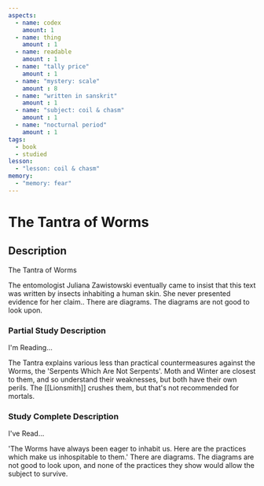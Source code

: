 ```yaml
---
aspects: 
  - name: codex
    amount: 1
  - name: thing
    amount : 1
  - name: readable
    amount : 1
  - name: "tally price"
    amount : 1
  - name: "mystery: scale"
    amount : 8
  - name: "written in sanskrit"
    amount : 1
  - name: "subject: coil & chasm"
    amount : 1
  - name: "nocturnal period"
    amount : 1
tags:
  - book
  - studied
lesson:
  - "lesson: coil & chasm"
memory:
  - "memory: fear"
---
```


# The Tantra of Worms

## Description
The Tantra of Worms

The entomologist Juliana Zawistowski eventually came to insist that this text was written by insects inhabiting a human skin. She never presented evidence for her claim.. There are diagrams. The diagrams are not good to look upon.
### Partial Study Description
I'm Reading...

The Tantra explains various less than practical countermeasures against the Worms, the 'Serpents Which Are Not Serpents'. Moth and Winter are closest to them, and so understand their weaknesses, but both have their own perils. The [[Lionsmith]] crushes them, but that's not recommended for mortals.
### Study Complete Description
I've Read...

'The Worms have always been eager to inhabit us. Here are the practices which make us inhospitable to them.' There are diagrams. The diagrams are not good to look upon, and none of the practices they show would allow the subject to survive.